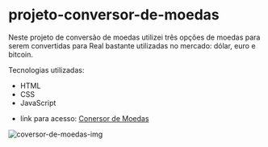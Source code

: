 # projeto-conversor-de-moedas
<p>Neste projeto de conversão de moedas utilizei três opções de moedas para serem convertidas para Real bastante utilizadas no mercado: dólar, euro e bitcoin.</p>
<p>Tecnologias utilizadas:</p>

 - HTML
 - CSS
 - JavaScript
 - <p>link para acesso: <a href="https://convert-money-project.netlify.app/" >Conersor de Moedas</a></p>
 <img src="https://raw.githubusercontent.com/thiagogssx/projeto-conversor-de-moedas/99cbd5b69921ec4bd1f4f089ed4bfbb6c01aefce/assets/projeto-conversor-de-moedas.png" alt="coversor-de-moedas-img">

